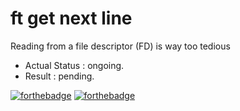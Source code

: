 # ft get next line

Reading from a file descriptor (FD) is way too tedious

- Actual Status : ongoing.
- Result        : pending.


[![forthebadge](https://forthebadge.com/images/badges/made-with-c.svg)](https://forthebadge.com)
[![forthebadge](https://forthebadge.com/images/badges/built-with-love.svg)](https://forthebadge.com)
